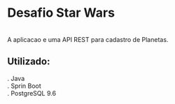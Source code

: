 
<h1>Desafio Star Wars</h1><br>
A aplicacao e uma API REST para cadastro de Planetas.</h4><br>




<h2>Utilizado:</h2>
  . Java<br>
  . Sprin Boot<br> 
  . PostgreSQL 9.6<br>
